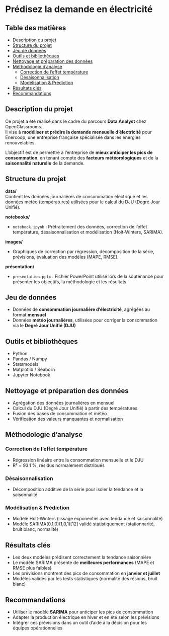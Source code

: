 # Prédisez la demande en électricité

## Table des matières
- [Description du projet](#description-du-projet)
- [Structure du projet](#structure-du-projet)
- [Jeu de données](#jeu-de-données)
- [Outils et bibliothèques](#outils-et-bibliothèques)
- [Nettoyage et préparation des données](#nettoyage-et-préparation-des-données)
- [Méthodologie d’analyse](#méthodologie-danalyse)
  - [Correction de l’effet température](#correction-de-leffet-température)
  - [Désaisonnalisation](#désaisonnalisation)
  - [Modélisation & Prédiction](#modélisation--prédiction)
- [Résultats clés](#résultats-clés)
- [Recommandations](#recommandations)

## Description du projet

Ce projet a été réalisé dans le cadre du parcours **Data Analyst** chez OpenClassrooms.  
Il vise à **modéliser et prédire la demande mensuelle d’électricité** pour Enercoop, une entreprise française spécialisée dans les énergies renouvelables.

L’objectif est de permettre à l’entreprise de **mieux anticiper les pics de consommation**, en tenant compte des **facteurs météorologiques** et de la **saisonnalité naturelle** de la demande.


## Structure du projet

**data/**  
Contient les données journalières de consommation électrique et les données météo (températures) utilisées pour le calcul du DJU (Degré Jour Unifié).

**notebooks/**  
- `notebook.ipynb` : Prétraitement des données, correction de l’effet température, désaisonnalisation et modélisation (Holt-Winters, SARIMA).

**images/**  
- Graphiques de correction par régression, décomposition de la série, prévisions, évaluation des modèles (MAPE, RMSE).

**présentation/**  
- `presentation.pptx` : Fichier PowerPoint utilisé lors de la soutenance pour présenter les objectifs, la méthodologie et les résultats.


## Jeu de données

- Données de **consommation journalière d’électricité**, agrégées au format **mensuel**
- Données **météo journalières**, utilisées pour corriger la consommation via le **Degré Jour Unifié (DJU)**


## Outils et bibliothèques

- Python  
- Pandas / Numpy  
- Statsmodels  
- Matplotlib / Seaborn  
- Jupyter Notebook  

## Nettoyage et préparation des données

- Agrégation des données journalières en mensuel
- Calcul du DJU (Degré Jour Unifié) à partir des températures
- Fusion des bases de consommation et météo
- Vérification des valeurs manquantes et normalisation


## Méthodologie d’analyse

### Correction de l’effet température
- Régression linéaire entre la consommation mensuelle et le DJU
- R² = 93.1 %, résidus normalement distribués

### Désaisonnalisation
- Décomposition additive de la série pour isoler la tendance et la saisonnalité

### Modélisation & Prédiction
- Modèle Holt-Winters (lissage exponentiel avec tendance et saisonnalité)
- Modèle SARIMA(0,1,0)(1,0,1)[12] validé statistiquement (stationnarité, bruit blanc, normalité)


## Résultats clés

- Les deux modèles prédisent correctement la tendance saisonnière
- Le modèle SARIMA présente de **meilleures performances** (MAPE et RMSE plus faibles)
- Les prévisions montrent des pics de consommation en **janvier et juillet**
- Modèles validés par les tests statistiques (normalité des résidus, bruit blanc)


## Recommandations

- Utiliser le modèle **SARIMA** pour anticiper les pics de consommation
- Adapter la production électrique en hiver et en été selon les prévisions
- Intégrer ces prévisions dans un outil d’aide à la décision pour les équipes opérationnelles


